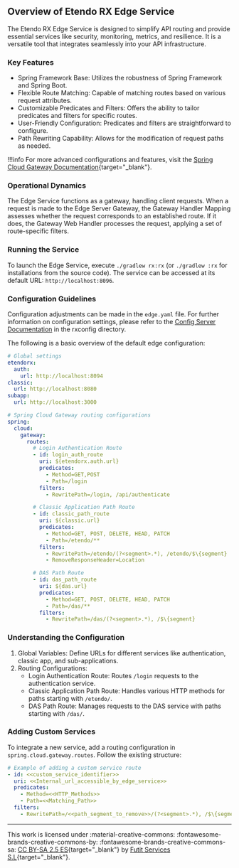 ## Overview of Etendo RX Edge Service

The Etendo RX Edge Service is designed to simplify API routing and provide essential services like security, monitoring, metrics, and resilience. It is a versatile tool that integrates seamlessly into your API infrastructure.

### Key Features

- Spring Framework Base: Utilizes the robustness of Spring Framework and Spring Boot.
- Flexible Route Matching: Capable of matching routes based on various request attributes.
- Customizable Predicates and Filters: Offers the ability to tailor predicates and filters for specific routes.
- User-Friendly Configuration: Predicates and filters are straightforward to configure.
- Path Rewriting Capability: Allows for the modification of request paths as needed.

!!!info
    For more advanced configurations and features, visit the [Spring Cloud Gateway Documentation](https://docs.spring.io/spring-cloud-gateway/reference/index.html){target="\_blank"}.

### Operational Dynamics

The Edge Service functions as a gateway, handling client requests. When a request is made to the Edge Server Gateway, the Gateway Handler Mapping assesses whether the request corresponds to an established route. If it does, the Gateway Web Handler processes the request, applying a set of route-specific filters.

### Running the Service

To launch the Edge Service, execute `./gradlew rx:rx` (or `./gradlew :rx` for installations from the source code). The service can be accessed at its default URL: `http://localhost:8096`.

### Configuration Guidelines

Configuration adjustments can be made in the `edge.yaml` file. For further information on configuration settings, please refer to the [Config Server Documentation](config-server.md) in the rxconfig directory.

The following is a basic overview of the default edge configuration:

```yaml title="edge.yaml"
# Global settings
etendorx:
  auth:
    url: http://localhost:8094
classic:
  url: http://localhost:8080
subapp:
  url: http://localhost:3000

# Spring Cloud Gateway routing configurations
spring:
  cloud:
    gateway:
      routes:
        # Login Authentication Route
        - id: login_auth_route
          uri: ${etendorx.auth.url}
          predicates:
            - Method=GET,POST
            - Path=/login
          filters:
            - RewritePath=/login, /api/authenticate

        # Classic Application Path Route
        - id: classic_path_route
          uri: ${classic.url}
          predicates:
            - Method=GET, POST, DELETE, HEAD, PATCH
            - Path=/etendo/**
          filters:
            - RewritePath=/etendo/(?<segment>.*), /etendo/$\{segment}
            - RemoveResponseHeader=Location

        # DAS Path Route
        - id: das_path_route
          uri: ${das.url}
          predicates:
            - Method=GET, POST, DELETE, HEAD, PATCH
            - Path=/das/**
          filters:
            - RewritePath=/das/(?<segment>.*), /$\{segment}
```

### Understanding the Configuration

1. Global Variables: Define URLs for different services like authentication, classic app, and sub-applications.
2. Routing Configurations:
   - Login Authentication Route: Routes `/login` requests to the authentication service.
   - Classic Application Path Route: Handles various HTTP methods for paths starting with `/etendo/`.
   - DAS Path Route: Manages requests to the DAS service with paths starting with `/das/`.

### Adding Custom Services

To integrate a new service, add a routing configuration in `spring.cloud.gateway.routes`. Follow the existing structure:

```yaml title="YAML example"
# Example of adding a custom service route
- id: <<custom_service_identifier>>
  uri: <<Internal_url_accessible_by_edge_service>>
  predicates:
    - Method=<<HTTP_Methods>>
    - Path=<<Matching_Path>>
  filters:
    - RewritePath=/<<path_segment_to_remove>>/(?<segment>.*), /$\{segment}
```
---
This work is licensed under :material-creative-commons: :fontawesome-brands-creative-commons-by: :fontawesome-brands-creative-commons-sa: [ CC BY-SA 2.5 ES](https://creativecommons.org/licenses/by-sa/2.5/es/){target="_blank"} by [Futit Services S.L](https://etendo.software){target="_blank"}.